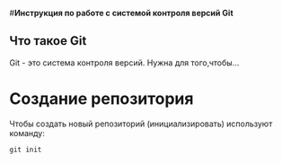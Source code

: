 #**Инструкция по работе с системой контроля версий Git**

## Что такое Git

Git - это система контроля версий. Нужна для того,чтобы...

# Создание репозитория

Чтобы создать новый репозиторий (инициализировать) используют команду:

    git init
    



